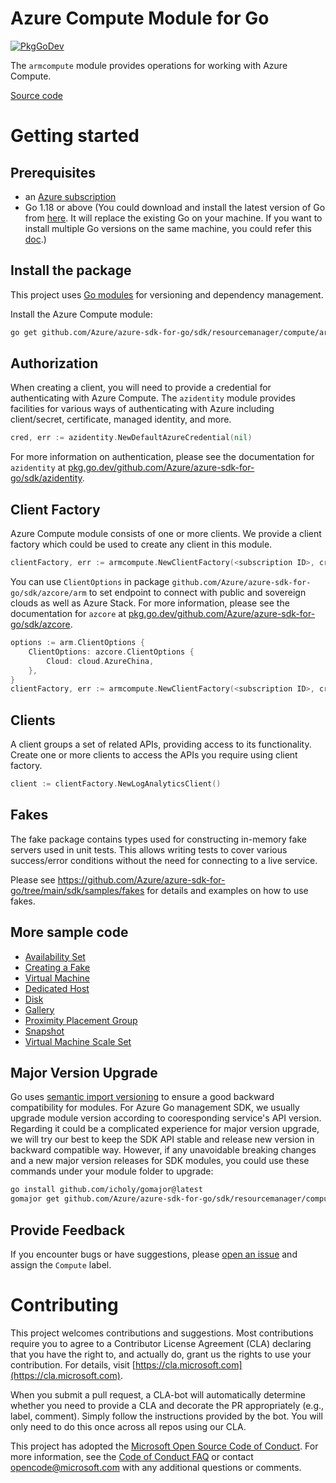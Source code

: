 # Azure Compute Module for Go

[![PkgGoDev](https://pkg.go.dev/badge/github.com/Azure/azure-sdk-for-go/sdk/resourcemanager/compute/armcompute/v5)](https://pkg.go.dev/github.com/Azure/azure-sdk-for-go/sdk/resourcemanager/compute/armcompute/v5)

The `armcompute` module provides operations for working with Azure Compute.

[Source code](https://github.com/Azure/azure-sdk-for-go/tree/main/sdk/resourcemanager/compute/armcompute)

# Getting started

## Prerequisites

- an [Azure subscription](https://azure.microsoft.com/free/)
- Go 1.18 or above (You could download and install the latest version of Go from [here](https://go.dev/doc/install). It will replace the existing Go on your machine. If you want to install multiple Go versions on the same machine, you could refer this [doc](https://go.dev/doc/manage-install).)

## Install the package

This project uses [Go modules](https://github.com/golang/go/wiki/Modules) for versioning and dependency management.

Install the Azure Compute module:

```sh
go get github.com/Azure/azure-sdk-for-go/sdk/resourcemanager/compute/armcompute/v5
```

## Authorization

When creating a client, you will need to provide a credential for authenticating with Azure Compute.  The `azidentity` module provides facilities for various ways of authenticating with Azure including client/secret, certificate, managed identity, and more.

```go
cred, err := azidentity.NewDefaultAzureCredential(nil)
```

For more information on authentication, please see the documentation for `azidentity` at [pkg.go.dev/github.com/Azure/azure-sdk-for-go/sdk/azidentity](https://pkg.go.dev/github.com/Azure/azure-sdk-for-go/sdk/azidentity).

## Client Factory

Azure Compute module consists of one or more clients. We provide a client factory which could be used to create any client in this module.

```go
clientFactory, err := armcompute.NewClientFactory(<subscription ID>, cred, nil)
```

You can use `ClientOptions` in package `github.com/Azure/azure-sdk-for-go/sdk/azcore/arm` to set endpoint to connect with public and sovereign clouds as well as Azure Stack. For more information, please see the documentation for `azcore` at [pkg.go.dev/github.com/Azure/azure-sdk-for-go/sdk/azcore](https://pkg.go.dev/github.com/Azure/azure-sdk-for-go/sdk/azcore).

```go
options := arm.ClientOptions {
    ClientOptions: azcore.ClientOptions {
        Cloud: cloud.AzureChina,
    },
}
clientFactory, err := armcompute.NewClientFactory(<subscription ID>, cred, &options)
```

## Clients

A client groups a set of related APIs, providing access to its functionality.  Create one or more clients to access the APIs you require using client factory.

```go
client := clientFactory.NewLogAnalyticsClient()
```

## Fakes

The fake package contains types used for constructing in-memory fake servers used in unit tests.
This allows writing tests to cover various success/error conditions without the need for connecting to a live service.

Please see https://github.com/Azure/azure-sdk-for-go/tree/main/sdk/samples/fakes for details and examples on how to use fakes.

## More sample code

- [Availability Set](https://aka.ms/azsdk/go/mgmt/samples?path=sdk/resourcemanager/compute/availabilityset)
- [Creating a Fake](https://github.com/Azure/azure-sdk-for-go/blob/main/sdk/resourcemanager/compute/armcompute/fake_example_test.go)
- [Virtual Machine](https://aka.ms/azsdk/go/mgmt/samples?path=sdk/resourcemanager/compute/create_vm)
- [Dedicated Host](https://aka.ms/azsdk/go/mgmt/samples?path=sdk/resourcemanager/compute/dedicated_host)
- [Disk](https://aka.ms/azsdk/go/mgmt/samples?path=sdk/resourcemanager/compute/disk)
- [Gallery](https://aka.ms/azsdk/go/mgmt/samples?path=sdk/resourcemanager/compute/gallery)
- [Proximity Placement Group](https://aka.ms/azsdk/go/mgmt/samples?path=sdk/resourcemanager/compute/proximity)
- [Snapshot](https://aka.ms/azsdk/go/mgmt/samples?path=sdk/resourcemanager/compute/snapshot)
- [Virtual Machine Scale Set](https://aka.ms/azsdk/go/mgmt/samples?path=sdk/resourcemanager/compute/vmscaleset)

## Major Version Upgrade

Go uses [semantic import versioning](https://github.com/golang/go/wiki/Modules#semantic-import-versioning) to ensure a good backward compatibility for modules. For Azure Go management SDK, we usually upgrade module version according to cooresponding service's API version. Regarding it could be a complicated experience for major version upgrade, we will try our best to keep the SDK API stable and release new version in backward compatible way. However, if any unavoidable breaking changes and a new major version releases for SDK modules, you could use these commands under your module folder to upgrade:

```sh
go install github.com/icholy/gomajor@latest
gomajor get github.com/Azure/azure-sdk-for-go/sdk/resourcemanager/compute/armcompute@latest
```

## Provide Feedback

If you encounter bugs or have suggestions, please
[open an issue](https://github.com/Azure/azure-sdk-for-go/issues) and assign the `Compute` label.

# Contributing

This project welcomes contributions and suggestions. Most contributions require
you to agree to a Contributor License Agreement (CLA) declaring that you have
the right to, and actually do, grant us the rights to use your contribution.
For details, visit [https://cla.microsoft.com](https://cla.microsoft.com).

When you submit a pull request, a CLA-bot will automatically determine whether
you need to provide a CLA and decorate the PR appropriately (e.g., label,
comment). Simply follow the instructions provided by the bot. You will only
need to do this once across all repos using our CLA.

This project has adopted the
[Microsoft Open Source Code of Conduct](https://opensource.microsoft.com/codeofconduct/).
For more information, see the
[Code of Conduct FAQ](https://opensource.microsoft.com/codeofconduct/faq/)
or contact [opencode@microsoft.com](mailto:opencode@microsoft.com) with any
additional questions or comments.
